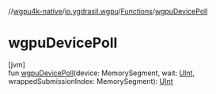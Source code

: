 //[wgpu4k-native](../../../index.md)/[io.ygdrasil.wgpu](../index.md)/[Functions](index.md)/[wgpuDevicePoll](wgpu-device-poll.md)

# wgpuDevicePoll

[jvm]\
fun [wgpuDevicePoll](wgpu-device-poll.md)(device: MemorySegment, wait: [UInt](https://kotlinlang.org/api/core/kotlin-stdlib/kotlin/-u-int/index.html), wrappedSubmissionIndex: MemorySegment): [UInt](https://kotlinlang.org/api/core/kotlin-stdlib/kotlin/-u-int/index.html)